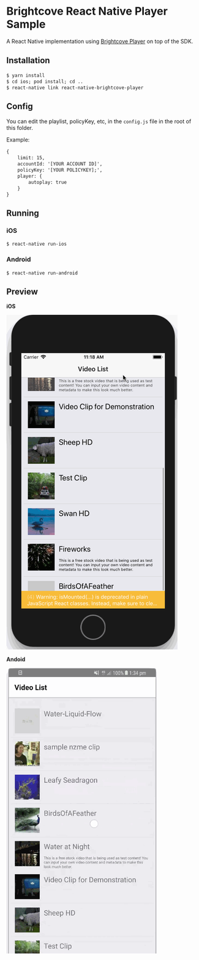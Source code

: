# Brightcove React Native Player Sample

A React Native implementation using [Brightcove Player](https://github.com/manse/react-native-brightcove-player) on top of the SDK.

## Installation

 ```
 $ yarn install
 $ cd ios; pod install; cd ..
 $ react-native link react-native-brightcove-player
 ```

## Config

You can edit the playlist, policyKey, etc, in the `config.js` file in the root of this folder.

Example:
```
{
	limit: 15,
	accountId: '[YOUR ACCOUNT ID]',
	policyKey: '[YOUR POLICYKEY];',
	player: {
		autoplay: true
	}
}
```

## Running

### iOS

```
$ react-native run-ios
```

### Android

```
$ react-native run-android
```

## Preview

**iOS**

![Preview iOS](readme/react-native-sample-ios.gif)

**Andoid**

![Preview iOS](readme/react-native-sample-android.gif)

